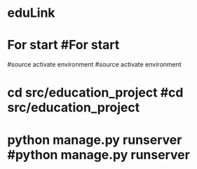 # eduLink
 # For start 		 #For start 
 #source activate environment		 #source activate environment
 # cd src/education_project		 #cd src/education_project
 # python manage.py runserver		 #python manage.py runserver
